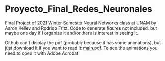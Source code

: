 # Proyecto_Final_Redes_Neuronales

Final Project of 2021 Winter Semester Neural Networks class at UNAM by Aaron Kelley and Rodrigo Fritz. Code to generate figures not included, but maybe one day if I organize it and/or there is interest in seeing it.

Github can't display the pdf (probably because it has some animations), but just download it if you want to read it: [main.pdf](https://github.com/akel123/Proyecto_Final_Redes_Neuronales/raw/master/main.pdf). To see the animations you need to open it with Adobe Acrobat
